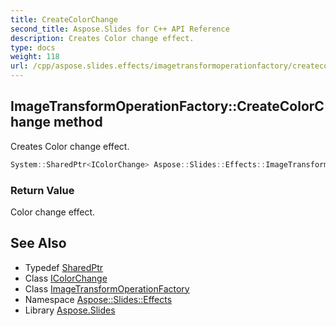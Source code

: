 ```yaml
---
title: CreateColorChange
second_title: Aspose.Slides for C++ API Reference
description: Creates Color change effect.
type: docs
weight: 118
url: /cpp/aspose.slides.effects/imagetransformoperationfactory/createcolorchange/
---
```

## ImageTransformOperationFactory::CreateColorChange method


Creates Color change effect.

```cpp
System::SharedPtr<IColorChange> Aspose::Slides::Effects::ImageTransformOperationFactory::CreateColorChange() override
```


### Return Value

Color change effect.

## See Also

* Typedef [SharedPtr](../../../system/sharedptr/)
* Class [IColorChange](../../icolorchange/)
* Class [ImageTransformOperationFactory](../)
* Namespace [Aspose::Slides::Effects](../../)
* Library [Aspose.Slides](../../../)
